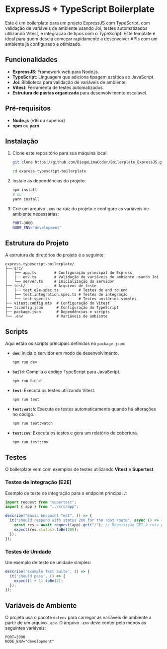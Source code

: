 # ExpressJS + TypeScript Boilerplate

Este é um boilerplate para um projeto ExpressJS com TypeScript, com validação de variáveis de ambiente usando Joi, testes automatizados utilizando Vitest, e integração de tipos com o TypeScript. Este template é ideal para quem deseja começar rapidamente a desenvolver APIs com um ambiente já configurado e otimizado.

## Funcionalidades

- **ExpressJS**: Framework web para Node.js.
- **TypeScript**: Linguagem que adiciona tipagem estática ao JavaScript.
- **Joi**: Biblioteca para validação de variáveis de ambiente.
- **Vitest**: Ferramenta de testes automatizados.
- **Estrutura de pastas organizada** para desenvolvimento escalável.

## Pré-requisitos

- **Node.js** (v16 ou superior)
- **npm** ou **yarn**

## Instalação

1. Clone este repositório para sua máquina local:

    ```bash
    git clone https://github.com/DiegoLimaCoder/Boilerplate_ExpressJS.git
    
    cd express-typescript-boilerplate
    ```

2. Instale as dependências do projeto:

    ```bash
    npm install
    # ou
    yarn install
    ```

3. Crie um arquivo `.env` na raiz do projeto e configure as variáveis de ambiente necessárias:

    ```bash
    PORT=3000
    NODE_ENV="development"
    ```

## Estrutura do Projeto

A estrutura de diretórios do projeto é a seguinte:

```
express-typescript-boilerplate/
├── src/
│   ├── app.ts        # Configuração principal do Express
│   ├── env.ts        # Validação de variáveis de ambiente usando Joi
│   └── server.ts     # Inicialização do servidor
├── test/             # Arquivos de teste
│   ├── test.e2e-spec.ts         # Testes de end to end
│   ├── test.integration.spec.ts # Testes de integração
│   └── test.spec.ts             # Testes unitários simples
├── vitest.config.mts  # Configuração do Vitest
├── tsconfig.json      # Configuração do TypeScript
├── package.json       # Dependências e scripts
└── .env               # Variáveis de ambiente
```

## Scripts

Aqui estão os scripts principais definidos no `package.json`:

- **`dev`**: Inicia o servidor em modo de desenvolvimento.

    ```bash
    npm run dev
    ```

- **`build`**: Compila o código TypeScript para JavaScript.

    ```bash
    npm run build
    ```

- **`test`**: Executa os testes utilizando Vitest.

    ```bash
    npm run test
    ```

- **`test:watch`**: Executa os testes automaticamente quando há alterações no código.

    ```bash
    npm run test:watch
    ```

- **`test:cov`**: Executa os testes e gera um relatório de cobertura.

    ```bash
    npm run test:cov
    ```


## Testes

O boilerplate vem com exemplos de testes utilizando **Vitest** e **Supertest**.

### Testes de Integração (E2E)

Exemplo de teste de integração para o endpoint principal `/`:

```ts
import request from "supertest";
import { app } from "../src/app";

describe("Basic Endpoint Test", () => {
  it("should respond with status 200 for the root route", async () => {
    const res = await request(app).get("/"); // Requisição GET à rota principal
    expect(res.status).toBe(200);
  });
});
```

### Testes de Unidade

Um exemplo de teste de unidade simples:

```ts
describe('Example Test Suite', () => {
  it('should pass', () => {
    expect(1 + 1).toBe(2);
  });
});
```

## Variáveis de Ambiente

O projeto usa o pacote `dotenv` para carregar as variáveis de ambiente a partir de um arquivo `.env`. O arquivo `.env` deve conter pelo menos as seguintes variáveis:

```env
PORT=3000
NODE_ENV="development"
```
